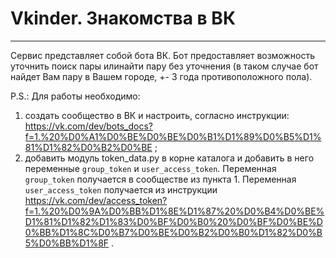 # Vkinder. Знакомства в ВК
___
Сервис представляет собой бота ВК. 
Бот предоставляет возможность уточнить поиск пары илинайти пару без уточнения (в таком случае бот найдет Вам пару в Вашем городе, +- 3 года противоположного пола).

P.S.: Для работы необходимо:
1)  создать сообщество в ВК и настроить, согласно инструкции: https://vk.com/dev/bots_docs?f=1.%20%D0%A1%D0%BE%D0%BE%D0%B1%D1%89%D0%B5%D1%81%D1%82%D0%B2%D0%BE ;
2) добавить модуль token_data.py в корне каталога и добавить в него переменные ```group_token``` и ```user_access_token```. Переменная ```group_token``` получается в сообществе из пункта 1. Переменная ```user_access_token``` получается из инструкции https://vk.com/dev/access_token?f=1.%20%D0%9A%D0%BB%D1%8E%D1%87%20%D0%B4%D0%BE%D1%81%D1%82%D1%83%D0%BF%D0%B0%20%D0%BF%D0%BE%D0%BB%D1%8C%D0%B7%D0%BE%D0%B2%D0%B0%D1%82%D0%B5%D0%BB%D1%8F .